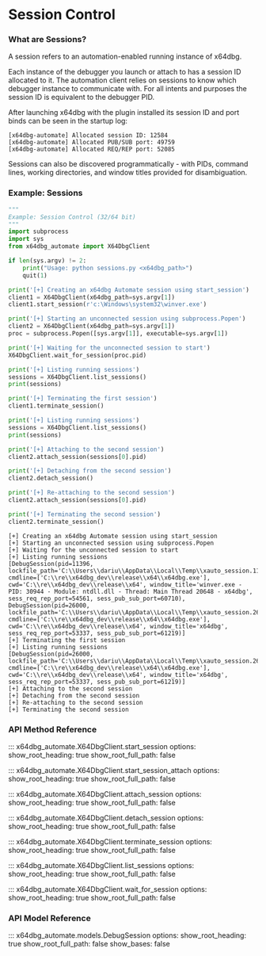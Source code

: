# Session Control

### What are Sessions?

A session refers to an automation-enabled running instance of x64dbg.

Each instance of the debugger you launch or attach to has a session ID allocated to it. The automation client relies on sessions 
to know which debugger instance to communicate with. For all intents and purposes the session ID is equivalent to the debugger PID.

After launching x64dbg with the plugin installed its session ID and port binds can be seen in the startup log:
```
[x64dbg-automate] Allocated session ID: 12584
[x64dbg-automate] Allocated PUB/SUB port: 49759
[x64dbg-automate] Allocated REQ/REP port: 52085
```

Sessions can also be discovered programmatically - with PIDs, command lines, working directories, and window titles provided for disambiguation.

### Example: Sessions

```python
"""
Example: Session Control (32/64 bit)
"""
import subprocess
import sys
from x64dbg_automate import X64DbgClient

if len(sys.argv) != 2:
    print("Usage: python sessions.py <x64dbg_path>")
    quit(1)

print('[+] Creating an x64dbg Automate session using start_session')
client1 = X64DbgClient(x64dbg_path=sys.argv[1])
client1.start_session(r'c:\Windows\system32\winver.exe')

print('[+] Starting an unconnected session using subprocess.Popen')
client2 = X64DbgClient(x64dbg_path=sys.argv[1])
proc = subprocess.Popen([sys.argv[1]], executable=sys.argv[1])

print('[+] Waiting for the unconnected session to start')
X64DbgClient.wait_for_session(proc.pid)

print('[+] Listing running sessions')
sessions = X64DbgClient.list_sessions()
print(sessions)

print('[+] Terminating the first session')
client1.terminate_session()

print('[+] Listing running sessions')
sessions = X64DbgClient.list_sessions()
print(sessions)

print('[+] Attaching to the second session')
client2.attach_session(sessions[0].pid)

print('[+] Detaching from the second session')
client2.detach_session()

print('[+] Re-attaching to the second session')
client2.attach_session(sessions[0].pid)

print('[+] Terminating the second session')
client2.terminate_session()
```

```
[+] Creating an x64dbg Automate session using start_session
[+] Starting an unconnected session using subprocess.Popen
[+] Waiting for the unconnected session to start
[+] Listing running sessions
[DebugSession(pid=11396, lockfile_path='C:\\Users\\dariu\\AppData\\Local\\Temp\\xauto_session.11396.lock', cmdline=['C:\\re\\x64dbg_dev\\release\\x64\\x64dbg.exe'], cwd='C:\\re\\x64dbg_dev\\release\\x64', window_title='winver.exe - PID: 30944 - Module: ntdll.dll - Thread: Main Thread 20648 - x64dbg', sess_req_rep_port=54561, sess_pub_sub_port=60710), DebugSession(pid=26000, lockfile_path='C:\\Users\\dariu\\AppData\\Local\\Temp\\xauto_session.26000.lock', cmdline=['C:\\re\\x64dbg_dev\\release\\x64\\x64dbg.exe'], cwd='C:\\re\\x64dbg_dev\\release\\x64', window_title='x64dbg', sess_req_rep_port=53337, sess_pub_sub_port=61219)]
[+] Terminating the first session
[+] Listing running sessions
[DebugSession(pid=26000, lockfile_path='C:\\Users\\dariu\\AppData\\Local\\Temp\\xauto_session.26000.lock', cmdline=['C:\\re\\x64dbg_dev\\release\\x64\\x64dbg.exe'], cwd='C:\\re\\x64dbg_dev\\release\\x64', window_title='x64dbg', sess_req_rep_port=53337, sess_pub_sub_port=61219)]   
[+] Attaching to the second session
[+] Detaching from the second session
[+] Re-attaching to the second session
[+] Terminating the second session
```

### API Method Reference

::: x64dbg_automate.X64DbgClient.start_session
    options:
        show_root_heading: true
        show_root_full_path: false


::: x64dbg_automate.X64DbgClient.start_session_attach
    options:
        show_root_heading: true
        show_root_full_path: false


::: x64dbg_automate.X64DbgClient.attach_session
    options:
        show_root_heading: true
        show_root_full_path: false


::: x64dbg_automate.X64DbgClient.detach_session
    options:
        show_root_heading: true
        show_root_full_path: false


::: x64dbg_automate.X64DbgClient.terminate_session
    options:
        show_root_heading: true
        show_root_full_path: false


::: x64dbg_automate.X64DbgClient.list_sessions
    options:
        show_root_heading: true
        show_root_full_path: false


::: x64dbg_automate.X64DbgClient.wait_for_session
    options:
        show_root_heading: true
        show_root_full_path: false


### API Model Reference

::: x64dbg_automate.models.DebugSession
    options:
        show_root_heading: true
        show_root_full_path: false
        show_bases: false